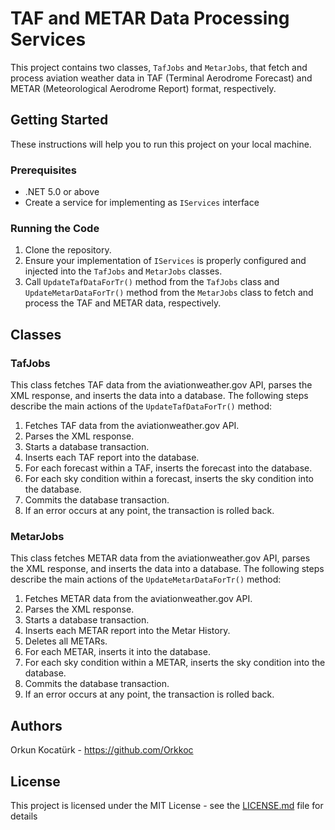 # TAF and METAR Data Processing Services

This project contains two classes, `TafJobs` and `MetarJobs`, that fetch and process aviation weather data in TAF (Terminal Aerodrome Forecast) and METAR (Meteorological Aerodrome Report) format, respectively.

## Getting Started

These instructions will help you to run this project on your local machine.

### Prerequisites

- .NET 5.0 or above
- Create a service for implementing as `IServices` interface

### Running the Code

1. Clone the repository.
2. Ensure your implementation of `IServices` is properly configured and injected into the `TafJobs` and `MetarJobs` classes.
3. Call `UpdateTafDataForTr()` method from the `TafJobs` class and `UpdateMetarDataForTr()` method from the `MetarJobs` class to fetch and process the TAF and METAR data, respectively.

## Classes

### TafJobs

This class fetches TAF data from the aviationweather.gov API, parses the XML response, and inserts the data into a database. The following steps describe the main actions of the `UpdateTafDataForTr()` method:

1. Fetches TAF data from the aviationweather.gov API.
2. Parses the XML response.
3. Starts a database transaction.
4. Inserts each TAF report into the database.
5. For each forecast within a TAF, inserts the forecast into the database.
6. For each sky condition within a forecast, inserts the sky condition into the database.
7. Commits the database transaction.
8. If an error occurs at any point, the transaction is rolled back.

### MetarJobs

This class fetches METAR data from the aviationweather.gov API, parses the XML response, and inserts the data into a database. The following steps describe the main actions of the `UpdateMetarDataForTr()` method:

1. Fetches METAR data from the aviationweather.gov API.
2. Parses the XML response.
3. Starts a database transaction.
4. Inserts each METAR report into the Metar History.
5. Deletes all METARs.
6. For each METAR, inserts it into the database.
7. For each sky condition within a METAR, inserts the sky condition into the database.
8. Commits the database transaction.
9. If an error occurs at any point, the transaction is rolled back.

## Authors

Orkun Kocatürk - https://github.com/Orkkoc

## License

This project is licensed under the MIT License - see the [LICENSE.md](LICENSE.md) file for details
